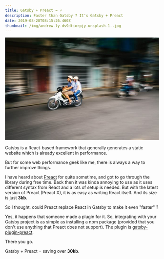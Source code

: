 ```yaml
---
title: Gatsby + Preact = ⚡
description: Faster than Gatsby ? It's Gatsby + Preact
date: 2019-08-28T08:15:26.460Z
thumbnail: /img/andrew-ly-ds9dtiorpjy-unsplash-1-.jpg
---
```

![Fast bike riding along the road](/img/andrew-ly-ds9dtiorpjy-unsplash-1-.jpg "Fast bike riding along the road")

Gatsby is a React-based framework that generally generates a static website which is already excellent in performance. 

But for some web performance geek like me, there is always a way to further improve things.

I have heard about [Preact](https://preactjs.com/) for quite sometime, and got to go through the library during free time. Back then it was kinda annoying to use as it uses different syntax from React and a lots of setup is needed. But with the latest version of Preact (Preact X), it is as easy as writing React itself. And its size is just **3kb**.

So I thought, could Preact replace React in Gatsby to make it even "faster" ?

Yes, it happens that someone made a plugin for it. So, integrating with your Gatsby project is as simple as installing a npm package (provided that you don't use anything that Preact does not support). The plugin is [gatsby-plugin-preact](https://www.gatsbyjs.org/packages/gatsby-plugin-preact/).

There you go. 

Gatsby + Preact = saving over **30kb**.
